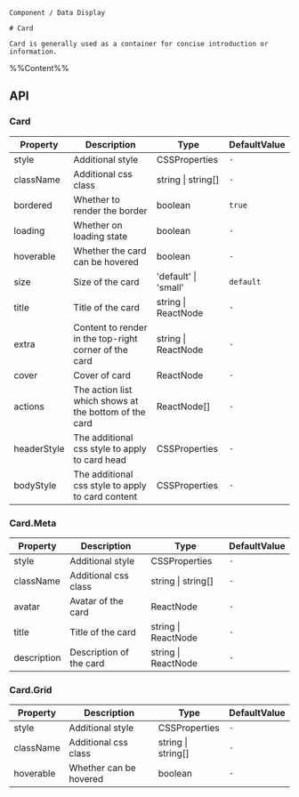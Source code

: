 `````
Component / Data Display

# Card

Card is generally used as a container for concise introduction or information.
`````

%%Content%%

## API

### Card

|Property|Description|Type|DefaultValue|
|---|---|---|---|
|style|Additional style|CSSProperties |`-`|
|className|Additional css class|string \| string[] |`-`|
|bordered|Whether to render the border|boolean |`true`|
|loading|Whether on loading state|boolean |`-`|
|hoverable|Whether the card can be hovered|boolean |`-`|
|size|Size of the card|'default' \| 'small' |`default`|
|title|Title of the card|string \| ReactNode |`-`|
|extra|Content to render in the top-right corner of the card|string \| ReactNode |`-`|
|cover|Cover of card|ReactNode |`-`|
|actions|The action list which shows at the bottom of the card|ReactNode[] |`-`|
|headerStyle|The additional css style to apply to card head|CSSProperties |`-`|
|bodyStyle|The additional css style to apply to card content|CSSProperties |`-`|

### Card.Meta

|Property|Description|Type|DefaultValue|
|---|---|---|---|
|style|Additional style|CSSProperties |`-`|
|className|Additional css class|string \| string[] |`-`|
|avatar|Avatar of the card|ReactNode |`-`|
|title|Title of the card|string \| ReactNode |`-`|
|description|Description of the card|string \| ReactNode |`-`|

### Card.Grid

|Property|Description|Type|DefaultValue|
|---|---|---|---|
|style|Additional style|CSSProperties |`-`|
|className|Additional css class|string \| string[] |`-`|
|hoverable|Whether can be hovered|boolean |`-`|
